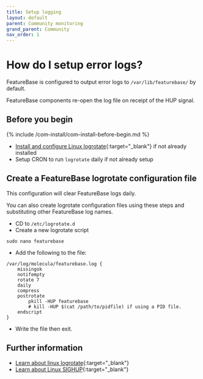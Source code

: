```yaml
---
title: Setup logging
layout: default
parent: Community monitoring
grand_parent: Community
nav_order: 1
---
```


# How do I setup error logs?

FeatureBase is configured to output error logs to `/var/lib/featurebase/` by default.

FeatureBase components re-open the log file on receipt of the HUP signal.

## Before you begin

{% include /com-install/com-install-before-begin.md %}
* [Install and configure Linux logrotate](https://linux.die.net/man/8/logrotate){:target="_blank"} if not already installed
* Setup CRON to run `logrotate` daily if not already setup

## Create a FeatureBase logrotate configuration file

This configuration will clear FeatureBase logs daily.

You can also create logrotate configuration files using these steps and substituting other FeatureBase log names.

* CD to `/etc/logrotate.d`
* Create a new logrotate script

```
sudo nano featurebase
```

* Add the following to the file:

```text
/var/log/molecula/featurebase.log {
    missingok
    notifempty
    rotate 7
    daily
    compress
    postrotate
        pkill -HUP featurebase
        # kill -HUP $(cat /path/to/pidfile) if using a PID file.
    endscript
}
```

* Write the file then exit.

## Further information

* [Learn about linux logrotate](https://linuxconfig.org/logrotate){:target="_blank"}
* [Learn about Linux SIGHUP](https://en.wikipedia.org/wiki/SIGHUP){:target="_blank"}
